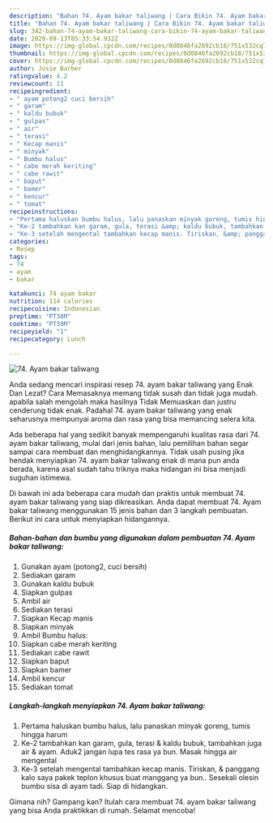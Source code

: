 ```yaml
---
description: "Bahan 74. Ayam bakar taliwang | Cara Bikin 74. Ayam bakar taliwang Yang Sempurna"
title: "Bahan 74. Ayam bakar taliwang | Cara Bikin 74. Ayam bakar taliwang Yang Sempurna"
slug: 342-bahan-74-ayam-bakar-taliwang-cara-bikin-74-ayam-bakar-taliwang-yang-sempurna
date: 2020-09-13T05:33:54.932Z
image: https://img-global.cpcdn.com/recipes/0d0846fa2692cb18/751x532cq70/74-ayam-bakar-taliwang-foto-resep-utama.jpg
thumbnail: https://img-global.cpcdn.com/recipes/0d0846fa2692cb18/751x532cq70/74-ayam-bakar-taliwang-foto-resep-utama.jpg
cover: https://img-global.cpcdn.com/recipes/0d0846fa2692cb18/751x532cq70/74-ayam-bakar-taliwang-foto-resep-utama.jpg
author: Josie Barber
ratingvalue: 4.2
reviewcount: 11
recipeingredient:
- " ayam potong2 cuci bersih"
- " garam"
- " kaldu bubuk"
- " gulpas"
- " air"
- " terasi"
- " Kecap manis"
- " minyak"
- " Bumbu halus"
- " cabe merah keriting"
- " cabe rawit"
- " baput"
- " bamer"
- " kencur"
- " tomat"
recipeinstructions:
- "Pertama haluskan bumbu halus, lalu panaskan minyak goreng, tumis hingga harum"
- "Ke-2 tambahkan kan garam, gula, terasi &amp; kaldu bubuk, tambahkan juga air &amp; ayam. Aduk2 jangan lupa tes rasa ya bun. Masak hingga air mengental"
- "Ke-3 setelah mengental tambahkan kecap manis. Tiriskan, &amp; panggang kalo saya pakek teplon khusus buat manggang ya bun.. Sesekali olesin bumbu sisa di ayam tadi. Siap di hidangkan."
categories:
- Resep
tags:
- 74
- ayam
- bakar

katakunci: 74 ayam bakar 
nutrition: 114 calories
recipecuisine: Indonesian
preptime: "PT38M"
cooktime: "PT39M"
recipeyield: "1"
recipecategory: Lunch

---
```



![74. Ayam bakar taliwang](https://img-global.cpcdn.com/recipes/0d0846fa2692cb18/751x532cq70/74-ayam-bakar-taliwang-foto-resep-utama.jpg)

Anda sedang mencari inspirasi resep 74. ayam bakar taliwang yang Enak Dan Lezat? Cara Memasaknya memang tidak susah dan tidak juga mudah. apabila salah mengolah maka hasilnya Tidak Memuaskan dan justru cenderung tidak enak. Padahal 74. ayam bakar taliwang yang enak seharusnya mempunyai aroma dan rasa yang bisa memancing selera kita.



Ada beberapa hal yang sedikit banyak mempengaruhi kualitas rasa dari 74. ayam bakar taliwang, mulai dari jenis bahan, lalu pemilihan bahan segar sampai cara membuat dan menghidangkannya. Tidak usah pusing jika hendak menyiapkan 74. ayam bakar taliwang enak di mana pun anda berada, karena asal sudah tahu triknya maka hidangan ini bisa menjadi suguhan istimewa.


Di bawah ini ada beberapa cara mudah dan praktis untuk membuat 74. ayam bakar taliwang yang siap dikreasikan. Anda dapat membuat 74. Ayam bakar taliwang menggunakan 15 jenis bahan dan 3 langkah pembuatan. Berikut ini cara untuk menyiapkan hidangannya.

<!--inarticleads1-->

##### Bahan-bahan dan bumbu yang digunakan dalam pembuatan 74. Ayam bakar taliwang:

1. Gunakan  ayam (potong2, cuci bersih)
1. Sediakan  garam
1. Gunakan  kaldu bubuk
1. Siapkan  gulpas
1. Ambil  air
1. Sediakan  terasi
1. Siapkan  Kecap manis
1. Siapkan  minyak
1. Ambil  Bumbu halus:
1. Siapkan  cabe merah keriting
1. Sediakan  cabe rawit
1. Siapkan  baput
1. Siapkan  bamer
1. Ambil  kencur
1. Sediakan  tomat




<!--inarticleads2-->

##### Langkah-langkah menyiapkan 74. Ayam bakar taliwang:

1. Pertama haluskan bumbu halus, lalu panaskan minyak goreng, tumis hingga harum
1. Ke-2 tambahkan kan garam, gula, terasi &amp; kaldu bubuk, tambahkan juga air &amp; ayam. Aduk2 jangan lupa tes rasa ya bun. Masak hingga air mengental
1. Ke-3 setelah mengental tambahkan kecap manis. Tiriskan, &amp; panggang kalo saya pakek teplon khusus buat manggang ya bun.. Sesekali olesin bumbu sisa di ayam tadi. Siap di hidangkan.




Gimana nih? Gampang kan? Itulah cara membuat 74. ayam bakar taliwang yang bisa Anda praktikkan di rumah. Selamat mencoba!
